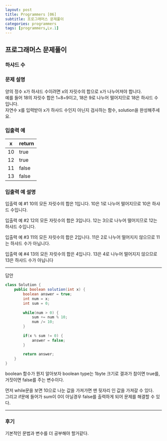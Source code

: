 ```yaml
---
layout: post
title: Programmers [06]
subtitle: 프로그래머스 문제풀이
categories: programmers
tags: [programmers,Lv.1]
---
```


## 프로그래머스 문제풀이 
### 하샤드 수

### 문제 설명
양의 정수 x가 하샤드 수이려면 x의 자릿수의 합으로 x가 나누어져야 합니다.   
예를 들어 18의 자릿수 합은 1+8=9이고, 18은 9로 나누어 떨어지므로 18은 하샤드 수입니다.    
자연수 x를 입력받아 x가 하샤드 수인지 아닌지 검사하는 함수, solution을 완성해주세요.   

### 입출력 예

| x  | return |
|----|--------|
| 10 | true   |
| 12 | true   |
| 11 | false  |
| 13 | false  |

### 입출력 예 설명

입출력 예 #1
10의 모든 자릿수의 합은 1입니다. 10은 1로 나누어 떨어지므로 10은 하샤드 수입니다.   

입출력 예 #2
12의 모든 자릿수의 합은 3입니다. 12는 3으로 나누어 떨어지므로 12는 하샤드 수입니다.   

입출력 예 #3
11의 모든 자릿수의 합은 2입니다. 11은 2로 나누어 떨어지지 않으므로 11는 하샤드 수가 아닙니다.   

입출력 예 #4
13의 모든 자릿수의 합은 4입니다. 13은 4로 나누어 떨어지지 않으므로 13은 하샤드 수가 아닙니다  

---

답안

```java
class Solution {
    public boolean solution(int x) {
        boolean answer = true;
        int num = x;
        int sum = 0;
    
        while(num > 0) {
            sum += num % 10;
            num /= 10;
        }
        
        if(x % sum != 0) {
            answer = false;
        }
        
        return answer;
    }
}
```

boolean 함수가 뭔지 알아보자
boolean type는 1byte 크기로 결과가 참이면 true를, 거짓이면 false를 주는 변수이다.
 
먼저 while문을 보면 10으로 나눈 값을 가져가면 맨 뒷자리 인 값을 가져갈 수 있다.   
그리고 if문에 들어가 sum이 0이 아닐경우 false를 출력하게 되어 문제를 해결할 수 있다.

---

### 후기
기본적인 문법과 변수를 더 공부해야 할거같다.